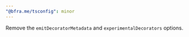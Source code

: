 ```yaml
---
"@bfra.me/tsconfig": minor
---
```


Remove the `emitDecoratorMetadata` and `experimentalDecorators` options.
  